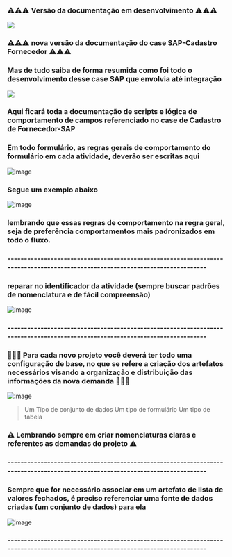 ### ⚠️⚠️⚠️ Versão da documentação em desenvolvimento ⚠️⚠️⚠️ 

![](https://media2.giphy.com/media/U4DswrBiaz0p67ZweH/giphy.gif?cid=ecf05e47d4r1833baqwhjdx5nwl6gpe5znr7f0bm0grpn7vy&rid=giphy.gif&ct=g)

### ⚠️⚠️⚠️ nova versão da documentação do case SAP-Cadastro Fornecedor ⚠️⚠️⚠️

### Mas de tudo saiba de forma resumida como foi todo o desenvolvimento desse case SAP que envolvia até integração

![](https://media4.giphy.com/media/jUwpNzg9IcyrK/giphy.gif?cid=ecf05e470wfew6wdqea1nuru90suxihakwdz0cqovxwn47u3&rid=giphy.gif&ct=g)


### Aqui ficará toda a documentação de scripts e lógica de comportamento de campos referenciado no case de Cadastro de Fornecedor-SAP


### Em todo formulário, as regras gerais de comportamento do formulário em cada atividade, deverão ser escritas aqui
![image](https://user-images.githubusercontent.com/95197081/181535273-07f335b0-938b-4c05-bf13-178d215d616a.png)

### Segue um exemplo abaixo
![image](https://user-images.githubusercontent.com/95197081/181546971-18a08c70-f13b-4f7f-ab75-3ccc1d1b2051.png)
### lembrando que essas regras de comportamento na regra geral, seja de preferência comportamentos mais padronizados em todo o fluxo.

### -----------------------------------------------------------------------------------------------------------------------------
### reparar no identificador da atividade (sempre buscar padrões de nomenclatura e de fácil compreensão)
![image](https://user-images.githubusercontent.com/95197081/181574594-5ab109a5-6c1d-4519-9ddf-61a84ff151f4.png)

### -----------------------------------------------------------------------------------------------------------------------------

### 📁📁📁 Para cada novo projeto você deverá ter todo uma configuração de base, no que se refere a criação dos artefatos necessários visando a organização e distribuição das informações da nova demanda 📁📁📁
![image](https://user-images.githubusercontent.com/95197081/182140648-31ad2963-93ec-4e5f-963b-ec687630e03a.png) 

> Um Tipo de conjunto de dados
> Um tipo de formulário
> Um tipo de tabela

### ⚠️ Lembrando sempre em criar nomenclaturas claras e referentes as demandas do projeto ⚠️

### -----------------------------------------------------------------------------------------------------------------------------

### Sempre que for necessário associar em um artefato de lista de valores fechados, é preciso referenciar uma fonte de dados criadas (um conjunto de dados) para ela
![image](https://user-images.githubusercontent.com/95197081/182149539-af1e4fee-b902-4ca8-9444-f7cf4a09856b.png)

### -----------------------------------------------------------------------------------------------------------------------------
